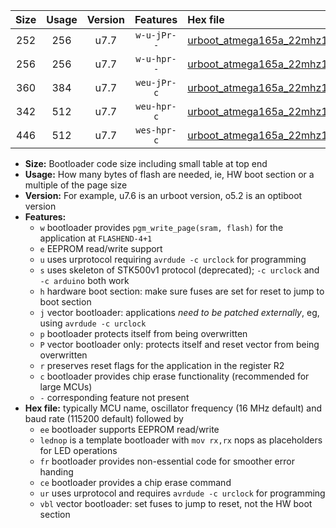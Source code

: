 |Size|Usage|Version|Features|Hex file|
|:-:|:-:|:-:|:-:|:--|
|252|256|u7.7|`w-u-jPr--`|[urboot_atmega165a_22mhz1184_115200bps_lednop_ur_vbl.hex](https://raw.githubusercontent.com/stefanrueger/urboot.hex/main/mcus/atmega165a/fcpu_22mhz1184/115200_bps/urboot_atmega165a_22mhz1184_115200bps_lednop_ur_vbl.hex)|
|256|256|u7.7|`w-u-hpr--`|[urboot_atmega165a_22mhz1184_115200bps_lednop_fr_ur.hex](https://raw.githubusercontent.com/stefanrueger/urboot.hex/main/mcus/atmega165a/fcpu_22mhz1184/115200_bps/urboot_atmega165a_22mhz1184_115200bps_lednop_fr_ur.hex)|
|360|384|u7.7|`weu-jPr-c`|[urboot_atmega165a_22mhz1184_115200bps_ee_lednop_fr_ce_ur_vbl.hex](https://raw.githubusercontent.com/stefanrueger/urboot.hex/main/mcus/atmega165a/fcpu_22mhz1184/115200_bps/urboot_atmega165a_22mhz1184_115200bps_ee_lednop_fr_ce_ur_vbl.hex)|
|342|512|u7.7|`weu-hpr-c`|[urboot_atmega165a_22mhz1184_115200bps_ee_lednop_fr_ce_ur.hex](https://raw.githubusercontent.com/stefanrueger/urboot.hex/main/mcus/atmega165a/fcpu_22mhz1184/115200_bps/urboot_atmega165a_22mhz1184_115200bps_ee_lednop_fr_ce_ur.hex)|
|446|512|u7.7|`wes-hpr-c`|[urboot_atmega165a_22mhz1184_115200bps_ee_lednop_fr_ce.hex](https://raw.githubusercontent.com/stefanrueger/urboot.hex/main/mcus/atmega165a/fcpu_22mhz1184/115200_bps/urboot_atmega165a_22mhz1184_115200bps_ee_lednop_fr_ce.hex)|

- **Size:** Bootloader code size including small table at top end
- **Usage:** How many bytes of flash are needed, ie, HW boot section or a multiple of the page size
- **Version:** For example, u7.6 is an urboot version, o5.2 is an optiboot version
- **Features:**
  + `w` bootloader provides `pgm_write_page(sram, flash)` for the application at `FLASHEND-4+1`
  + `e` EEPROM read/write support
  + `u` uses urprotocol requiring `avrdude -c urclock` for programming
  + `s` uses skeleton of STK500v1 protocol (deprecated); `-c urclock` and `-c arduino` both work
  + `h` hardware boot section: make sure fuses are set for reset to jump to boot section
  + `j` vector bootloader: applications *need to be patched externally*, eg, using `avrdude -c urclock`
  + `p` bootloader protects itself from being overwritten
  + `P` vector bootloader only: protects itself and reset vector from being overwritten
  + `r` preserves reset flags for the application in the register R2
  + `c` bootloader provides chip erase functionality (recommended for large MCUs)
  + `-` corresponding feature not present
- **Hex file:** typically MCU name, oscillator frequency (16 MHz default) and baud rate (115200 default) followed by
  + `ee` bootloader supports EEPROM read/write
  + `lednop` is a template bootloader with `mov rx,rx` nops as placeholders for LED operations
  + `fr` bootloader provides non-essential code for smoother error handing
  + `ce` bootloader provides a chip erase command
  + `ur` uses urprotocol and requires `avrdude -c urclock` for programming
  + `vbl` vector bootloader: set fuses to jump to reset, not the HW boot section
